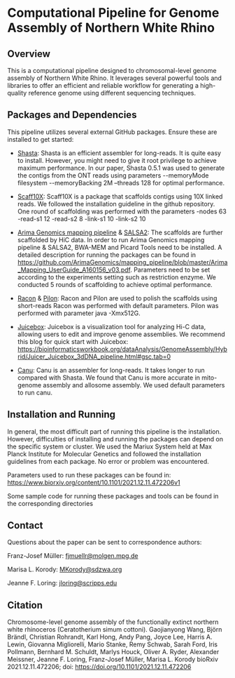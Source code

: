# Computational Pipeline for Genome Assembly of Northern White Rhino

## Overview

This is a computational pipeline designed to chromosomal-level genome assembly of Northern White Rhino. It leverages several powerful tools and libraries to offer an efficient and reliable workflow for generating a high-quality reference genome using different sequencing techniques.

## Packages and Dependencies

This pipeline utilizes several external GitHub packages. Ensure these are installed to get started:

- [Shasta](https://github.com/chanzuckerberg/shasta): Shasta is an efficient assembler for long-reads. It is quite easy to install. However, you might need to give it root privilege to achieve maximum performance.
In our paper, Shasta 0.5.1 was used to generate the contigs from the ONT reads using parameters --memoryMode filesystem --memoryBacking 2M –threads 128 for optimal performance.

- [Scaff10X](https://github.com/wtsi-hpag/Scaff10X): Scaff10X is a package that scaffolds contigs using 10X linked reads. We followed the installation guideline in the github repository.
One round of scaffolding was performed with the parameters -nodes 63 -read-s1 12 -read-s2 8 -link-s1 10 -link-s2 10

- [Arima Genomics mapping pipeline](https://github.com/ArimaGenomics/mapping_pipeline) & [SALSA2](https://github.com/marbl/SALSA): The scaffolds are further scaffolded by HiC data.
In order to run Arima Genomics mapping pipeline & SALSA2, BWA-MEM and Picard Tools need to be installed. A detailed description for running the packages can be found in https://github.com/ArimaGenomics/mapping_pipeline/blob/master/Arima_Mapping_UserGuide_A160156_v03.pdf. Parameters need to be set according to the experiments setting such as restriction enzyme. 
We conducted 5 rounds of scaffolding to achieve optimal performance.

- [Racon](https://github.com/isovic/racon) & [Pilon](https://github.com/broadinstitute/pilon): Racon and Pilon are used to polish the scaffolds using short-reads
Racon was performed with default parameters.
Pilon was performed with parameter java -Xmx512G.

- [Juicebox](https://github.com/aidenlab/Juicebox): Juicebox is a visualization tool for analyzing Hi-C data, allowing users to edit and improve genome assemblies.
We recommend this blog for quick start with Juicebox: https://bioinformaticsworkbook.org/dataAnalysis/GenomeAssembly/Hybrid/Juicer_Juicebox_3dDNA_pipeline.html#gsc.tab=0

- [Canu](https://github.com/marbl/canu): Canu is an assembler for long-reads. It takes longer to run compared with Shasta. We found that Canu is more accurate in mito-genome assembly and allosome assembly.
We used default parameters to run canu. 

## Installation and Running

In general, the most difficult part of running this pipeline is the installation. However, difficulties of installing and running the packages can depend on the specific system or cluster. We used the Mariux System held at Max Planck Institute for Molecular Genetics and followed the installation guidelines from each package. No error or problem was encountered. 

Parameters used to run these packages can be found in:
https://www.biorxiv.org/content/10.1101/2021.12.11.472206v1

Some sample code for running these packages and tools can be found in the corresponding directories 

## Contact

Questions about the paper can be sent to correspondence authors: 

Franz-Josef Müller: fjmuellr@molgen.mpg.de

Marisa L. Korody: MKorody@sdzwa.org

Jeanne F. Loring: jloring@scripps.edu


## Citation

Chromosome-level genome assembly of the functionally extinct northern white rhinoceros (Ceratotherium simum cottoni). Gaojianyong Wang, Björn Brändl, Christian Rohrandt, Karl Hong, Andy Pang, Joyce Lee, Harris A. Lewin, Giovanna Migliorelli, Mario Stanke, Remy Schwab, Sarah Ford, Iris Pollmann, Bernhard M. Schuldt, Marlys Houck, Oliver A. Ryder, Alexander Meissner, Jeanne F. Loring, Franz-Josef Müller, Marisa L. Korody
bioRxiv 2021.12.11.472206; doi: https://doi.org/10.1101/2021.12.11.472206
